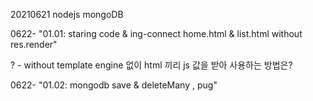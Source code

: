 20210621 nodejs mongoDB 

0622- "01.01: staring code & ing-connect home.html & list.html without res.render"

? - without template engine 없이 html 끼리 js 값을 받아 사용하는 방법은?

0622- "01.02: mongodb save & deleteMany , pug"